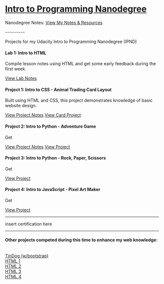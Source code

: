 <h1><a href="https://www.udacity.com/course/intro-to-programming-nanodegree--nd000">Intro to Programming Nanodegree</a></h1>

Nanodegree Notes:
<a href="https://www.udacity.com/course/intro-to-programming-nanodegree--nd000">View My Notes &amp; Resources</a>

<p>----------</p>

<p>Projects for my Udacity Intro to Programming Nanodegree (IPND)</p>

<h4>Lab 1: Intro to HTML</h4>
<p>Compile lesson notes using HTML and get some early feedback during the first week.</p>
<a href="https://htmlpreview.github.io/?https://github.com/fswylie01/udacity-ipnd/blob/master/Lab_1/html_notes.html">View Lab Notes</a>

<h4>Project 1: Intro to CSS - Animal Trading Card Layout</h4>
<p>Built using HTML and CSS, this project demonstrates knowledge of basic website design.<p>
<a href="#">View Project Notes</a>
<a href="#">View Card Project</a> 

<h4>Project 2: Intro to Python - Adventure Game</h4>
<p>Get<p>
<a href="#">View Project Notes</a>
<a href="#">View Project</a> 

<h4>Project 3: Intro to Python - Rock, Paper, Scissors</h4>
<p>Get<p>
<a href="https://www.udacity.com/course/intro-to-programming-nanodegree--nd000">View Project</a> 

<h4>Project 4: Intro to JavaScript - Pixel Art Maker</h4>
<p>Get<p>
<a href="https://www.udacity.com/course/intro-to-programming-nanodegree--nd000">View Project</a>
  
<hr>
insert certification here
<hr>

<h4>Other projects competed during this time to enhance my web knowledge:</h4><br>
<a href="https://www.udacity.com/course/intro-to-programming-nanodegree--nd000">TinDog (w/bootstrap)</a></br>
<a href="https://www.udacity.com/course/intro-to-programming-nanodegree--nd000">HTML 1</a></br>
<a href="https://www.udacity.com/course/intro-to-programming-nanodegree--nd000">HTML 2</a></br>
<a href="https://www.udacity.com/course/intro-to-programming-nanodegree--nd000">HTML 3</a></br>
<a href="https://www.udacity.com/course/intro-to-programming-nanodegree--nd000">HTML 4</a></br>
